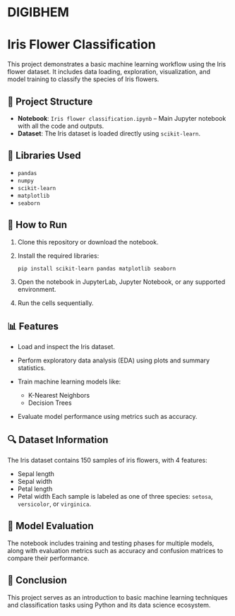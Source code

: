 # DIGIBHEM

# Iris Flower Classification

This project demonstrates a basic machine learning workflow using the Iris flower dataset. It includes data loading, exploration, visualization, and model training to classify the species of Iris flowers.

## 📂 Project Structure

* **Notebook**: `Iris flower classification.ipynb` – Main Jupyter notebook with all the code and outputs.
* **Dataset**: The Iris dataset is loaded directly using `scikit-learn`.

## 🧰 Libraries Used

* `pandas`
* `numpy`
* `scikit-learn`
* `matplotlib`
* `seaborn`

## 🚀 How to Run

1. Clone this repository or download the notebook.
2. Install the required libraries:

   ```bash
   pip install scikit-learn pandas matplotlib seaborn
   ```
3. Open the notebook in JupyterLab, Jupyter Notebook, or any supported environment.
4. Run the cells sequentially.

## 📊 Features

* Load and inspect the Iris dataset.
* Perform exploratory data analysis (EDA) using plots and summary statistics.
* Train machine learning models like:

  * K-Nearest Neighbors
  * Decision Trees
* Evaluate model performance using metrics such as accuracy.

## 🔍 Dataset Information

The Iris dataset contains 150 samples of iris flowers, with 4 features:

* Sepal length
* Sepal width
* Petal length
* Petal width
  Each sample is labeled as one of three species: `setosa`, `versicolor`, or `virginica`.

## 🧠 Model Evaluation

The notebook includes training and testing phases for multiple models, along with evaluation metrics such as accuracy and confusion matrices to compare their performance.

## 📌 Conclusion

This project serves as an introduction to basic machine learning techniques and classification tasks using Python and its data science ecosystem.


